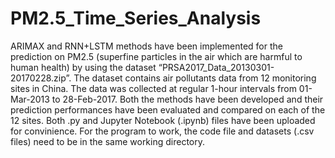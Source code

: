 # PM2.5_Time_Series_Analysis
ARIMAX and RNN+LSTM methods have been implemented for the prediction on PM2.5 (superfine particles in the air which are harmful to human health) by using the dataset “PRSA2017_Data_20130301-20170228.zip”. The dataset contains air pollutants data from 12 monitoring sites in China. The data was collected at regular 1-hour intervals from 01-Mar-2013 to 28-Feb-2017. Both the methods have been developed and their prediction performances have been evaluated and compared on each of the 12 sites.
Both .py and Jupyter Notebook (.ipynb) files have been uploaded for convinience. For the program to work, the code file and datasets (.csv files) need to be in the same working directory.
